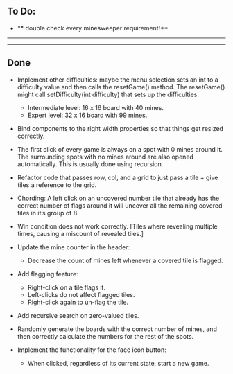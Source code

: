 ## To Do:


- ** double check every minesweeper requirement!**
--------

----------
## Done
- Implement other difficulties: maybe the menu selection sets an int to a difficulty value and then calls the resetGame() method. The resetGame() might call setDifficulty(int difficulty) that sets up the difficulties.
  - Intermediate level: 16 x 16 board with 40 mines.
  - Expert level: 32 x 16 board with 99 mines.

- Bind components to the right width properties so that things get resized correctly.


- The first click of every game is always on a spot with 0 mines around it. The surrounding spots
  with no mines around are also opened automatically. This is usually done using recursion.
- Refactor code that passes row, col, and a grid to just pass a tile + give tiles a reference to the grid.
- Chording: A left click on an uncovered number tile that already has the correct number of flags around it
  will uncover all the remaining covered tiles in it’s group of 8.
- Win condition does not work correctly. [Tiles where revealing multiple times, causing a miscount of revealed tiles.]
- Update the mine counter in the header:
  - Decrease the count of mines left whenever a covered tile is flagged.
- Add flagging feature:
  - Right-click on a tile flags it.
  - Left-clicks do not affect flagged tiles.
  - Right-click again to un-flag the tile.
- Add recursive search on zero-valued tiles.
- Randomly generate the boards with the correct number of mines, and then correctly calculate the numbers for the rest of the spots.
- Implement the functionality for the face icon button:
    - When clicked, regardless of its current state, start a new game.

